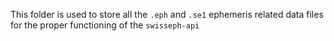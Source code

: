 This folder is used to store all the `.eph` and `.se1` ephemeris related data files for the proper functioning of the `swisseph-api`
